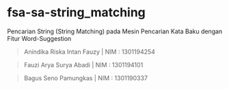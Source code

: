 # fsa-sa-string_matching
Pencarian String (String Matching) pada Mesin Pencarian Kata Baku dengan Fitur Word-Suggestion


> Anindika Riska Intan Fauzy | NIM : 1301194254

> Fauzi Arya Surya Abadi | NIM : 1301194101

> Bagus Seno Pamungkas | NIM : 1301190337

